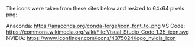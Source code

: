 The icons were taken from these sites below and resized to 64x64 pixels png:

Anaconda: https://anaconda.org/conda-forge/icon_font_to_png
VS Code: https://commons.wikimedia.org/wiki/File:Visual_Studio_Code_1.35_icon.svg
NVIDIA: https://www.iconfinder.com/icons/4375024/logo_nvidia_icon
